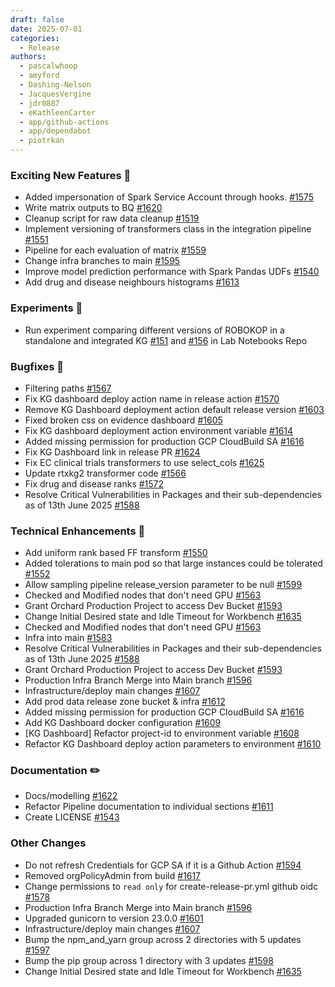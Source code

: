 ```yaml
---
draft: false
date: 2025-07-01
categories:
  - Release
authors:
  - pascalwhoop
  - amyford
  - Dashing-Nelson
  - JacquesVergine
  - jdr0887
  - eKathleenCarter
  - app/github-actions
  - app/dependabot
  - piotrkan
---
```


### Exciting New Features 🎉
- Added impersonation of Spark Service Account through hooks. [#1575](https://github.com/everycure-org/matrix/pull/1575)
- Write matrix outputs to BQ [#1620](https://github.com/everycure-org/matrix/pull/1620)
- Cleanup script for raw data cleanup [#1519](https://github.com/everycure-org/matrix/pull/1519)
- Implement versioning of transformers class in the integration pipeline [#1551](https://github.com/everycure-org/matrix/pull/1551)
- Pipeline for each evaluation of matrix [#1559](https://github.com/everycure-org/matrix/pull/1559)
- Change infra branches to main [#1595](https://github.com/everycure-org/matrix/pull/1595)
- Improve model prediction performance with Spark Pandas UDFs [#1540](https://github.com/everycure-org/matrix/pull/1540)
- Add drug and disease neighbours histograms [#1613](https://github.com/everycure-org/matrix/pull/1613)
### Experiments 🧪
- Run experiment comparing different versions of ROBOKOP in a standalone and integrated KG [#151](https://github.com/everycure-org/lab-notebooks/pull/151) and [#156](https://github.com/everycure-org/lab-notebooks/pull/156) in Lab Notebooks Repo
### Bugfixes 🐛
- Filtering paths [#1567](https://github.com/everycure-org/matrix/pull/1567)
- Fix KG dashboard deploy action name in release action [#1570](https://github.com/everycure-org/matrix/pull/1570)
- Remove KG Dashboard deployment action default release version [#1603](https://github.com/everycure-org/matrix/pull/1603)
- Fixed broken css on evidence dashboard [#1605](https://github.com/everycure-org/matrix/pull/1605)
- Fix KG dashboard deployment action environment variable [#1614](https://github.com/everycure-org/matrix/pull/1614)
- Added missing permission for production GCP CloudBuild SA  [#1616](https://github.com/everycure-org/matrix/pull/1616)
- Fix KG Dashboard link in release PR [#1624](https://github.com/everycure-org/matrix/pull/1624)
- Fix EC clinical trials transformers to use select_cols [#1625](https://github.com/everycure-org/matrix/pull/1625)
- Update rtxkg2 transformer code [#1566](https://github.com/everycure-org/matrix/pull/1566)
- Fix drug and disease ranks [#1572](https://github.com/everycure-org/matrix/pull/1572)
- Resolve Critical Vulnerabilities in Packages and their sub-dependencies as of 13th June 2025 [#1588](https://github.com/everycure-org/matrix/pull/1588)
### Technical Enhancements 🧰
- Add uniform rank based FF transform [#1550](https://github.com/everycure-org/matrix/pull/1550)
- Added tolerations to main pod so that large instances could be tolerated [#1552](https://github.com/everycure-org/matrix/pull/1552)
- Allow sampling pipeline release_version parameter to be null [#1599](https://github.com/everycure-org/matrix/pull/1599)
- Checked and Modified nodes that don't need GPU [#1563](https://github.com/everycure-org/matrix/pull/1563)
- Grant Orchard Production Project to access Dev Bucket [#1593](https://github.com/everycure-org/matrix/pull/1593)
- Change Initial Desired state and Idle Timeout for Workbench [#1635](https://github.com/everycure-org/matrix/pull/1635)
- Checked and Modified nodes that don't need GPU [#1563](https://github.com/everycure-org/matrix/pull/1563)
- Infra into main [#1583](https://github.com/everycure-org/matrix/pull/1583)
- Resolve Critical Vulnerabilities in Packages and their sub-dependencies as of 13th June 2025 [#1588](https://github.com/everycure-org/matrix/pull/1588)
- Grant Orchard Production Project to access Dev Bucket [#1593](https://github.com/everycure-org/matrix/pull/1593)
- Production Infra Branch Merge into Main branch [#1596](https://github.com/everycure-org/matrix/pull/1596)
- Infrastructure/deploy main changes [#1607](https://github.com/everycure-org/matrix/pull/1607)
- Add prod data release zone bucket & infra [#1612](https://github.com/everycure-org/matrix/pull/1612)
- Added missing permission for production GCP CloudBuild SA  [#1616](https://github.com/everycure-org/matrix/pull/1616)
- Add KG Dashboard docker configuration [#1609](https://github.com/everycure-org/matrix/pull/1609)
- [KG Dashboard] Refactor project-id to environment variable [#1608](https://github.com/everycure-org/matrix/pull/1608)
- Refactor KG Dashboard deploy action parameters to environment [#1610](https://github.com/everycure-org/matrix/pull/1610)
### Documentation ✏️
- Docs/modelling [#1622](https://github.com/everycure-org/matrix/pull/1622)
- Refactor Pipeline documentation to individual sections [#1611](https://github.com/everycure-org/matrix/pull/1611)
- Create LICENSE [#1543](https://github.com/everycure-org/matrix/pull/1543)
### Other Changes
- Do not refresh Credentials for GCP SA if it is a Github Action [#1594](https://github.com/everycure-org/matrix/pull/1594)
- Removed orgPolicyAdmin from build [#1617](https://github.com/everycure-org/matrix/pull/1617)
- Change permissions to `read only` for create-release-pr.yml github oidc [#1578](https://github.com/everycure-org/matrix/pull/1578)
- Production Infra Branch Merge into Main branch [#1596](https://github.com/everycure-org/matrix/pull/1596)
- Upgraded gunicorn to version 23.0.0 [#1601](https://github.com/everycure-org/matrix/pull/1601)
- Infrastructure/deploy main changes [#1607](https://github.com/everycure-org/matrix/pull/1607)
- Bump the npm_and_yarn group across 2 directories with 5 updates [#1597](https://github.com/everycure-org/matrix/pull/1597)
- Bump the pip group across 1 directory with 3 updates [#1598](https://github.com/everycure-org/matrix/pull/1598)
- Change Initial Desired state and Idle Timeout for Workbench [#1635](https://github.com/everycure-org/matrix/pull/1635)
